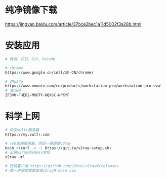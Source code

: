 # 纯净镜像下载
https://jingyan.baidu.com/article/37bce2bec1a11d5002f3a28b.html

# 安装应用
```sh
# 微信、钉钉、Git、Vscode

# chrome
https://www.google.cn/intl/zh-CN/chrome/

# VMware
https://www.vmware.com/cn/products/workstation-pro/workstation-pro-evaluation.html
# 激活码
ZF3R0-FHED2-M80TY-8QYGC-NPKYF
```

# 科学上网
```sh
# 购买vultr服务器
https://my.vultr.com

# ssh连接服务器，然后一键搭建v2ray
bash <(curl -s -L https://git.io/v2ray-setup.sh)
# 记录v2ray的vmess地址
v2ray url

# 安装客户端 https://github.com/2dust/v2rayN/releases
# 第一次安装需要安装v2rayN-Core.zip
```